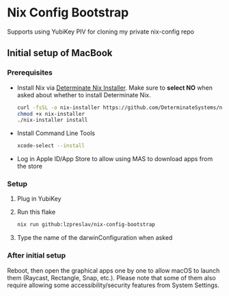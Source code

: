 # Nix Config Bootstrap

Supports using YubiKey PIV for cloning my private nix-config repo

## Initial setup of MacBook

### Prerequisites

- Install Nix via [Determinate Nix Installer](https://github.com/DeterminateSystems/nix-installer). Make sure to **select NO** when asked about whether to install Determinate Nix.

   ```sh
   curl -fsSL -o nix-installer https://github.com/DeterminateSystems/nix-installer/releases/download/v3.5.2/nix-installer-aarch64-darwin
   chmod +x nix-installer
   ./nix-installer install
   ```

- Install Command Line Tools

    ```sh
    xcode-select --install
    ```

- Log in Apple ID/App Store to allow using MAS to download apps from the store

### Setup

1. Plug in YubiKey
2. Run this flake

    ```sh
    nix run github:lzpreslav/nix-config-bootstrap
    ```

3. Type the name of the darwinConfiguration when asked

### After initial setup

Reboot, then open the graphical apps one by one to allow macOS to launch them (Raycast, Rectangle, Snap, etc.). Please note that some of them also require allowing some accessibility/security features from System Settings.
